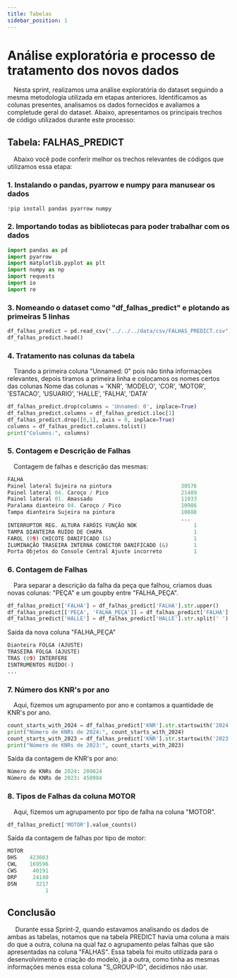 ```yaml
---
title: Tabelas
sidebar_position: 1
---
```


# Análise exploratória e processo de tratamento dos novos dados

&emsp;Nesta sprint, realizamos uma análise exploratória do dataset seguindo a mesma metodologia utilizada em etapas anteriores. Identificamos as colunas presentes, analisamos os dados fornecidos e avaliamos a completude geral do dataset. Abaixo, apresentamos os principais trechos de código utilizados durante este processo:

## Tabela: FALHAS_PREDICT
&emsp;Abaixo você pode conferir melhor os trechos relevantes de códigos que utilizamos essa etapa:

### 1. Instalando o pandas, pyarrow e numpy para manusear os dados
```python
!pip install pandas pyarrow numpy
```
### 2. Importando todas as bibliotecas para poder trabalhar com os dados
```python
import pandas as pd
import pyarrow
import matplotlib.pyplot as plt
import numpy as np
import requests
import io
import re
```
### 3. Nomeando o dataset como "df_falhas_predict" e plotando as primeiras 5 linhas
```python
df_falhas_predict = pd.read_csv("../../../data/csv/FALHAS_PREDICT.csv")
df_falhas_predict.head()
```

### 4. Tratamento nas colunas da tabela
&emsp;Tirando a primeira coluna "Unnamed: 0" pois não tinha informações relevantes, depois tiramos a primeira linha e colocamos os nomes certos das colunas
Nome das colunas = 'KNR', 'MODELO', 'COR', 'MOTOR', 'ESTACAO', 'USUARIO', 'HALLE', 'FALHA', 'DATA'
```python
df_falhas_predict.drop(columns = 'Unnamed: 0', inplace=True)
df_falhas_predict.columns = df_falhas_predict.iloc[1]
df_falhas_predict.drop([0,1], axis = 0, inplace=True)
columns = df_falhas_predict.columns.tolist()
print("Columns:", columns)
```

### 5. Contagem e Descrição de Falhas
&emsp;Contagem de falhas e descrição das mesmas:
```python
FALHA
Painel lateral Sujeira na pintura                      30576
Painel lateral 04. Caroço / Pico                       21489
Painel lateral 01. Amassado                            11033
Paralama dianteiro 04. Caroço / Pico                   10986
Tampa dianteira Sujeira na pintura                     10888
                                                       ...  
INTERRUPTOR REG. ALTURA FARÓIS FUNÇÃO NOK                  1
TAMPA DIANTEIRA RUÍDO DE CHAPA                             1
FAROL (09) CHICOTE DANIFICADO (&)                          1
ILUMINAÇÃO TRASEIRA INTERNA CONECTOR DANIFICADO (&)        1
Porta Objetos do Console Central Ajuste incorreto          1
```

### 6. Contagem de Falhas
&emsp;Para separar a descrição da falha da peça que falhou, criamos duas novas colunas:
"PEÇA" e um goupby entre "FALHA_PEÇA".
```python
df_falhas_predict['FALHA'] = df_falhas_predict['FALHA'].str.upper()
df_falhas_predict[['PEÇA', 'FALHA_PEÇA']] = df_falhas_predict['FALHA'].str.split(' ', expand=True, n=1)
df_falhas_predict['HALLE'] = df_falhas_predict['HALLE'].str.split(' ').str[0]
```
Saída da nova coluna "FALHA_PEÇA"
```python
Dianteira FOLGA (AJUSTE)
TRASEIRA FOLGA (AJUSTE)
TRAS (09) INTERFERE
ISNTRUMENTOS RUÍDO(-)
...
```

### 7. Número dos KNR's por ano
&emsp;Aqui, fizemos um agrupamento por ano e contamos a quantidade de KNR's por ano.
```python
count_starts_with_2024 = df_falhas_predict['KNR'].str.startswith('2024').sum()
print("Número de KNRs de 2024:", count_starts_with_2024)
count_starts_with_2023 = df_falhas_predict['KNR'].str.startswith('2023').sum()
print("Número de KNRs de 2023:", count_starts_with_2023)
```
Saída da contagem de KNR's por ano:
```python
Número de KNRs de 2024: 209824
Número de KNRs de 2023: 450984
```

### 8. Tipos de Falhas da coluna MOTOR
&emsp;Aqui, fizemos um agrupamento por tipo de falha na coluna "MOTOR".
```python
df_falhas_predict['MOTOR'].value_counts()
```
Saída da contagem de falhas por tipo de motor:
```python
MOTOR
DHS    423663
CWL    169596
CWS     40191
DRP     24140
DSN      3217
            1
```

## Conclusão

&emsp; Durante essa Sprint-2, quando estavamos analisando os dados de ambas as tabelas, notamos que na tabela PREDICT havia uma coluna a mais do que a outra, coluna na qual faz o agrupamento pelas falhas que são apresentadas na coluna "FALHAS". Essa tabela foi muito utilizada para o desenvolvimento e criação do modelo, já a outra, como tinha as mesmas informações menos essa coluna "S_GROUP-ID", decidimos não usar.



